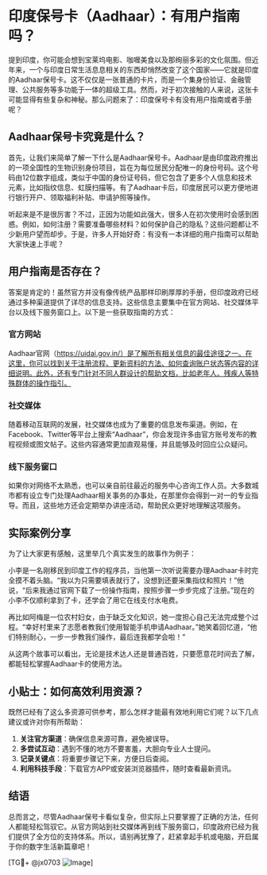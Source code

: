 # 印度保号卡（Aadhaar）：有用户指南吗？

提到印度，你可能会想到宝莱坞电影、咖喱美食以及那绚丽多彩的文化氛围。但近年来，一个与印度日常生活息息相关的东西却悄然改变了这个国家——它就是印度的Aadhaar保号卡。这不仅仅是一张普通的卡片，而是一个集身份验证、金融管理、公共服务等多功能于一体的超级工具。然而，对于初次接触的人来说，这张卡可能显得有些复杂和神秘。那么问题来了：印度保号卡有没有用户指南或者手册呢？

## Aadhaar保号卡究竟是什么？

首先，让我们来简单了解一下什么是Aadhaar保号卡。Aadhaar是由印度政府推出的一项全国性的生物识别身份项目，旨在为每位居民分配唯一的身份号码。这个号码由12位数字组成，类似于中国的身份证号码，但它包含了更多个人信息和技术元素，比如指纹信息、虹膜扫描等。有了Aadhaar卡后，印度居民可以更方便地进行银行开户、领取福利补贴、申请护照等操作。

听起来是不是很厉害？不过，正因为功能如此强大，很多人在初次使用时会感到困惑。例如，如何注册？需要准备哪些材料？如何保护自己的隐私？这些问题都让不少新用户望而却步。于是，许多人开始好奇：有没有一本详细的用户指南可以帮助大家快速上手呢？

## 用户指南是否存在？

答案是肯定的！虽然官方并没有像传统产品那样印刷厚厚的手册，但印度政府已经通过多种渠道提供了详尽的信息支持。这些信息主要集中在官方网站、社交媒体平台以及线下服务窗口上。以下是一些获取指南的方式：

### 官方网站

Aadhaar官网（https://uidai.gov.in/）是了解所有相关信息的最佳途径之一。在这里，你可以找到关于注册流程、更新资料的方法、如何查询账户状态等内容的详细说明。此外，还有专门针对不同人群设计的帮助文档，比如老年人、残疾人等特殊群体的操作指引。

### 社交媒体

随着移动互联网的发展，社交媒体也成为了重要的信息发布渠道。例如，在Facebook、Twitter等平台上搜索“Aadhaar”，你会发现许多由官方账号发布的教程视频或图文帖子。这些内容通常更加直观易懂，并且能够及时回应公众疑问。

### 线下服务窗口

如果你对网络不太熟悉，也可以亲自前往最近的服务中心咨询工作人员。大多数城市都有设立专门处理Aadhaar相关事务的办事处，在那里你会得到一对一的专业指导。而且，这些地方还会定期举办讲座活动，帮助民众更好地理解这项服务。

## 实际案例分享

为了让大家更有感触，这里举几个真实发生的故事作为例子：

小李是一名刚移民到印度工作的程序员，当他第一次听说需要办理Aadhaar卡时完全摸不着头脑。“我以为只需要填表就行了，没想到还要采集指纹和照片！”他说，“后来我通过官网下载了一份操作指南，按照步骤一步步完成了注册。”现在的小李不仅顺利拿到了卡，还学会了用它在线支付水电费。

再比如阿梅是一位农村妇女，由于缺乏文化知识，她一度担心自己无法完成整个过程。“幸好村里来了志愿者教我们使用智能手机申请Aadhaar。”她笑着回忆道，“他们特别耐心，一步一步教我们操作，最后连我都学会啦！”

从这两个故事可以看出，无论是技术达人还是普通百姓，只要愿意花时间去了解，都能轻松掌握Aadhaar卡的使用方法。

## 小贴士：如何高效利用资源？

既然已经有了这么多资源可供参考，那么怎样才能最有效地利用它们呢？以下几点建议或许对你有所帮助：

1. **关注官方渠道**：确保信息来源可靠，避免被误导。
2. **多尝试互动**：遇到不懂的地方不要害羞，大胆向专业人士提问。
3. **记录关键点**：将重要步骤记下来，方便日后查阅。
4. **利用科技手段**：下载官方APP或安装浏览器插件，随时查看最新资讯。

## 结语

总而言之，尽管Aadhaar保号卡看似复杂，但实际上只要掌握了正确的方法，任何人都能轻松驾驭它。从官方网站到社交媒体再到线下服务窗口，印度政府已经为我们提供了全方位的支持体系。所以，请别再犹豫了，赶紧拿起手机或电脑，开启属于你的数字生活新篇章吧！

[TG💪+ @jx0703 ![Image](https://github.com/user-attachments/assets/dbca1d08-cadb-493c-b0ec-ad6f7a83f270)]